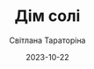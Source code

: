 ---
layout: default
modal-id: 35
date: 2023-10-22
title: Дім солі
author: Світлана Тараторіна
author_label: Авторка
img: dim-soli-svitlana-taratorina.jpg
project-date: 2023
category: Фантастика, Сучасна українська проза
description: "Спалахи катастрофи нез’ясованого характеру перетворили колись квітучий півострів Кіммерик на попіл. Дешт світ нового порядку. Мешканці землі, яким вдалося вижити, стали засоленими, а з летючої станції «Мати Вітрів» на померлий світ дивляться Старші Брати. Один із них, Талавір, отримує завдання розслідувати вбивство, а також знайти Золоту Колиску таємничу зброю, розроблену вченим Мамаєм. Та, ступивши на висушену твердь Дешту, він уже не зможе повернутися. Талавір муситиме пройти випробування нищівною правдою, що виявиться страшнішою за гарячий всезнищенний суєр. Солоні гранули на скривавлених пучках древніх богів розкажуть свою історію, історію спопелілого світу."
---